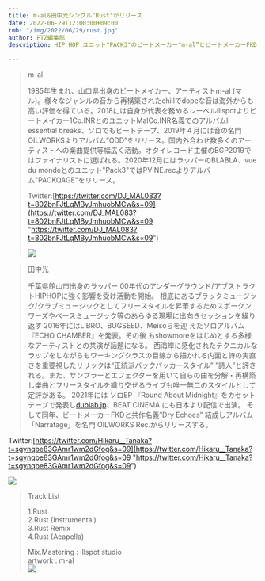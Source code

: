 ```yaml
---
title: m-al&田中光シングル”Rust"がリリース
date: 2022-06-29T12:00:00+09:00
tmb: "/img/2022/06/29/rust.jpg"
author: FTZ編集部
description: HIP HOP ユニット"PACK3"のビートメーカー"m-al”とビートメーカーFKDと共作名義”Dry Echoes” での活動でも知られるラッパー”田中光”によるジョイントシングル”Rust”がリリース！

---
```

> m-al  
>   
>   
> 1985年生まれ、山口県出身のビートメイカー、アーティストm-al (マル)。様々なジャンルの音から再構築されたchillでdopeな音は海外からも高い評価を得ている。2018には自身が代表を務めるレーベルillspotよりビートメイカー1Co.INRとのユニットMalCo.INR名義でのアルバムll essential breaks、ソロでもビートテープ、2019年４月には音の名門OILWORKSよりアルバム”ODD”をリリース。国内外合わせ数多くのアーティストへの楽曲提供等幅広く活動。オタイレコード主催のBGP2019ではファイナリストに選ばれる。2020年12月にはラッパーのBLABLA、vue du mondeとのユニット"Pack3"ではPVINE.recよりアルバム"PACKQAGE"をリリース。
>
> Twitter:[https://twitter.com/DJ_MAL083?t=802bnFJtLqMByJmhuobMCw&s=09](https://twitter.com/DJ_MAL083?t=802bnFJtLqMByJmhuobMCw&s=09 "https://twitter.com/DJ_MAL083?t=802bnFJtLqMByJmhuobMCw&s=09")
>
> ![](/img/2022/06/29/2022m-al-05.png)

> 田中光
>
>   
> 千葉県館山市出身のラッパー 00年代のアンダーグラウンド/アブストラクトHIPHOPに強く影響を受け活動を開始。 根底にあるブラックミュージック/クラブミュージックとしてフリースタイルを昇華するためスポークンワーズやベースミュージック等のあらゆる現場に出向きセッションを繰り返す 2016年にはLIBRO、BUGSEED、Meisoらを迎 えたソロアルバム『ECHO CHAMBER』を発表。その後 もshowmoreをはじめとする多様なアーティストとの共演が話題になる。 西海岸に感化されたテクニカルなラップをしながらもワーキングクラスの目線から描かれる内面と詩の実直さを重要視したリリックは“正統派バックパッカースタイル” ”詩人”と評される。また、サンプラーとエフェクターを用いて自らの曲を分解・再構築し楽曲とフリースタイルを織り交ぜるライブも唯一無二のスタイルとして定評がある。 2021年には ソロEP 『Round About Midnight』をカセットテープで発表し[dublab.jp](http://dublab.jp/)、BEAT CINEMA にも日本より配信で出演。 そして同年、ビートメーカーFKDと共作名義”Dry Echoes” 結成しアルバム「Narratage」を名門 OILWORKS Rec.からリリースする。

Twitter:[https://twitter.com/Hikaru__Tanaka?t=sgynqbe83GAmr1wm2dGfog&s=09](https://twitter.com/Hikaru__Tanaka?t=sgynqbe83GAmr1wm2dGfog&s=09 "https://twitter.com/Hikaru__Tanaka?t=sgynqbe83GAmr1wm2dGfog&s=09")

  
![](/img/2022/06/29/fuk0_waaiaaxs2w.png)

> Track List  
>   
> 1\.Rust  
> 2\.Rust (Instrumental)  
> 3\.Rust Remix  
> 4\.Rust (Acapella)  
>   
> Mix.Mastering : illspot studio  
> artwork : m-al  
> ![](/img/2022/06/29/rust.jpg)